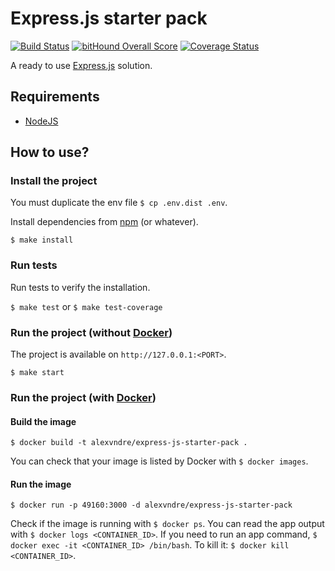 # Express.js starter pack

[![Build Status](https://travis-ci.org/alexvndre/expressjs-starter-pack.svg?branch=master)](https://travis-ci.org/alexvndre/expressjs-starter-pack)
[![bitHound Overall Score](https://www.bithound.io/github/alexvndre/expressjs-starter-pack/badges/score.svg)](https://www.bithound.io/github/alexvndre/expressjs-starter-pack)
[![Coverage Status](https://coveralls.io/repos/github/alexvndre/expressjs-starter-pack/badge.svg?branch=feature%2Fci)](https://coveralls.io/github/alexvndre/expressjs-starter-pack?branch=feature%2Fci)

A ready to use [Express.js](https://expressjs.com) solution.

## Requirements

* [NodeJS](https://nodejs.org)

## How to use?

### Install the project

You must duplicate the env file `$ cp .env.dist .env`.

Install dependencies from [npm](https://www.npmjs.com) (or whatever).

`$ make install`

### Run tests

Run tests to verify the installation.

`$ make test` or `$ make test-coverage`

### Run the project (without [Docker](https://www.docker.com/))

The project is available on `http://127.0.0.1:<PORT>`.

`$ make start`

### Run the project (with [Docker](https://www.docker.com/))

#### Build the image

`$ docker build -t alexvndre/express-js-starter-pack .`

You can check that your image is listed by Docker with `$ docker images`.

#### Run the image

`$ docker run -p 49160:3000 -d alexvndre/express-js-starter-pack`

Check if the image is running with `$ docker ps`. You can read the app output with `$ docker logs <CONTAINER_ID>`.
If you need to run an app command, `$ docker exec -it <CONTAINER_ID> /bin/bash`.
To kill it: `$ docker kill <CONTAINER_ID>`.

